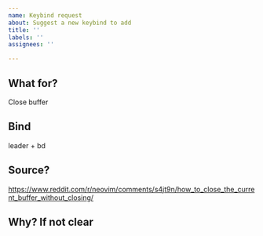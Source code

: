 ```yaml
---
name: Keybind request
about: Suggest a new keybind to add
title: ''
labels: ''
assignees: ''

---
```


## What for?
Close buffer
## Bind
leader + bd
## Source?
https://www.reddit.com/r/neovim/comments/s4jt9n/how_to_close_the_current_buffer_without_closing/
## Why? If not clear


```
```

